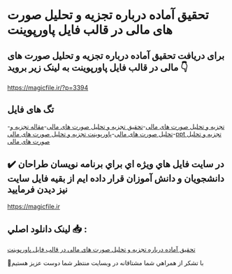 # تحقیق آماده درباره تجزیه و تحلیل صورت های مالی در قالب فایل پاورپوینت

## برای دریافت تحقیق آماده درباره تجزیه و تحلیل صورت های مالی در قالب فایل پاورپوینت به لینک زیر بروید 👇

https://magicfile.ir/?p=3394

## تگ های فایل

-[تجزیه و تحلیل صورت های مالی](https://magicfile.ir/product/%d8%aa%d8%ad%d9%82%db%8c%d9%82-%d8%aa%d8%ac%d8%b2%db%8c%d9%87-%d9%88-%d8%aa%d8%ad%d9%84%db%8c%d9%84-%d8%b5%d9%88%d8%b1%d8%aa-%d9%87%d8%a7%db%8c-%d9%85%d8%a7%d9%84%db%8c-%d9%be%d8%a7%d9%88%d8%b1%d9%be%d9%88%db%8c%d9%86%d8%aa/)-[تحقیق تجزیه و تحلیل صورت های مالی](https://magicfile.ir/product/%d8%aa%d8%ad%d9%82%db%8c%d9%82-%d8%aa%d8%ac%d8%b2%db%8c%d9%87-%d9%88-%d8%aa%d8%ad%d9%84%db%8c%d9%84-%d8%b5%d9%88%d8%b1%d8%aa-%d9%87%d8%a7%db%8c-%d9%85%d8%a7%d9%84%db%8c-%d9%be%d8%a7%d9%88%d8%b1%d9%be%d9%88%db%8c%d9%86%d8%aa/)-[مقاله تجزیه و تحلیل صورت های مالی](https://magicfile.ir/product/%d8%aa%d8%ad%d9%82%db%8c%d9%82-%d8%aa%d8%ac%d8%b2%db%8c%d9%87-%d9%88-%d8%aa%d8%ad%d9%84%db%8c%d9%84-%d8%b5%d9%88%d8%b1%d8%aa-%d9%87%d8%a7%db%8c-%d9%85%d8%a7%d9%84%db%8c-%d9%be%d8%a7%d9%88%d8%b1%d9%be%d9%88%db%8c%d9%86%d8%aa/)-[پاورپوینت تجزیه و تحلیل صورت های مالی](https://magicfile.ir/product/%d8%aa%d8%ad%d9%82%db%8c%d9%82-%d8%aa%d8%ac%d8%b2%db%8c%d9%87-%d9%88-%d8%aa%d8%ad%d9%84%db%8c%d9%84-%d8%b5%d9%88%d8%b1%d8%aa-%d9%87%d8%a7%db%8c-%d9%85%d8%a7%d9%84%db%8c-%d9%be%d8%a7%d9%88%d8%b1%d9%be%d9%88%db%8c%d9%86%d8%aa/)-[ppt تجزیه و تحلیل صورت های مالی](https://magicfile.ir/product/%d8%aa%d8%ad%d9%82%db%8c%d9%82-%d8%aa%d8%ac%d8%b2%db%8c%d9%87-%d9%88-%d8%aa%d8%ad%d9%84%db%8c%d9%84-%d8%b5%d9%88%d8%b1%d8%aa-%d9%87%d8%a7%db%8c-%d9%85%d8%a7%d9%84%db%8c-%d9%be%d8%a7%d9%88%d8%b1%d9%be%d9%88%db%8c%d9%86%d8%aa/)

## ✔️ در سايت فايل هاي ويژه اي براي برنامه نويسان طراحان دانشجويان و دانش آموزان قرار داده ايم از بقيه فايل سايت نيز ديدن فرماييد

https://magicfile.ir


## لينک دانلود اصلي 📥 :

[تحقیق آماده درباره تجزیه و تحلیل صورت های مالی در قالب فایل پاورپوینت](https://magicfile.ir/product/%d8%aa%d8%ad%d9%82%db%8c%d9%82-%d8%aa%d8%ac%d8%b2%db%8c%d9%87-%d9%88-%d8%aa%d8%ad%d9%84%db%8c%d9%84-%d8%b5%d9%88%d8%b1%d8%aa-%d9%87%d8%a7%db%8c-%d9%85%d8%a7%d9%84%db%8c-%d9%be%d8%a7%d9%88%d8%b1%d9%be%d9%88%db%8c%d9%86%d8%aa/) 


🙏با تشکر از همراهي شما مشتاقانه در وبسایت منتظر شما دوست عزیز هستیم


